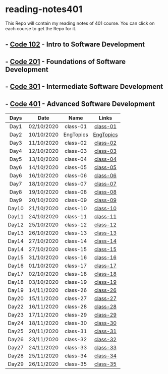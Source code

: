 # reading-notes401

This Repo will contain my reading notes of 401 course.
You can click on each course to get the Repo for it.

## - [Code 102](https://github.com/sayefdeen/reading-notes) - Intro to Software Development

## - [Code 201](https://github.com/sayefdeen/reading-notes201) - Foundations of Software Development

## - [Code 301](https://github.com/sayefdeen/reading-notes301) - Intermediate Software Development

## - [Code 401](https://sayefdeen.github.io/reading-notes401) - Advanced Software Development

| Days  |    Date    |   Name    |                                Links                                |
| :---: | :--------: | :-------: | :-----------------------------------------------------------------: |
| Day1  | 02/10/2020 | class-01  |  [class-01](https://sayefdeen.github.io/reading-notes401/class-01)  |
| Day2  | 10/10/2020 | EngTopics | [EngTopics](https://sayefdeen.github.io/reading-notes401/engtopics) |
| Day3  | 11/10/2020 | class-02  |  [class-02](https://sayefdeen.github.io/reading-notes401/class-02)  |
| Day4  | 12/10/2020 | class-03  |  [class-03](https://sayefdeen.github.io/reading-notes401/class-03)  |
| Day5  | 13/10/2020 | class-04  |  [class-04](https://sayefdeen.github.io/reading-notes401/class-04)  |
| Day6  | 14/10/2020 | class-05  |  [class-05](https://sayefdeen.github.io/reading-notes401/class-05)  |
| Day6  | 16/10/2020 | class-06  |  [class-06](https://sayefdeen.github.io/reading-notes401/class-06)  |
| Day7  | 18/10/2020 | class-07  |  [class-07](https://sayefdeen.github.io/reading-notes401/class-07)  |
| Day8  | 19/10/2020 | class-08  |  [class-08](https://sayefdeen.github.io/reading-notes401/class-08)  |
| Day9  | 20/10/2020 | class-09  |  [class-09](https://sayefdeen.github.io/reading-notes401/class-09)  |
| Day10 | 21/10/2020 | class-10  |  [class-10](https://sayefdeen.github.io/reading-notes401/class-10)  |
| Day11 | 24/10/2020 | class-11  |  [class-11](https://sayefdeen.github.io/reading-notes401/class-11)  |
| Day12 | 25/10/2020 | class-12  |  [class-12](https://sayefdeen.github.io/reading-notes401/class-12)  |
| Day13 | 26/10/2020 | class-13  |  [class-13](https://sayefdeen.github.io/reading-notes401/class-13)  |
| Day14 | 27/10/2020 | class-14  |  [class-14](https://sayefdeen.github.io/reading-notes401/class-14)  |
| Day14 | 27/10/2020 | class-15  |  [class-15](https://sayefdeen.github.io/reading-notes401/class-15)  |
| Day15 | 31/10/2020 | class-16  |  [class-16](https://sayefdeen.github.io/reading-notes401/class-16)  |
| Day16 | 01/10/2020 | class-17  |  [class-17](https://sayefdeen.github.io/reading-notes401/class-17)  |
| Day17 | 02/10/2020 | class-18  |  [class-18](https://sayefdeen.github.io/reading-notes401/class-18)  |
| Day18 | 03/10/2020 | class-19  |  [class-19](https://sayefdeen.github.io/reading-notes401/class-19)  |
| Day19 | 14/11/2020 | class-26  |  [class-26](https://sayefdeen.github.io/reading-notes401/class-26)  |
| Day20 | 15/11/2020 | class-27  |  [class-27](https://sayefdeen.github.io/reading-notes401/class-27)  |
| Day22 | 16/11/2020 | class-28  |  [class-28](https://sayefdeen.github.io/reading-notes401/class-28)  |
| Day23 | 17/11/2020 | class-29  |  [class-29](https://sayefdeen.github.io/reading-notes401/class-29)  |
| Day24 | 18/11/2020 | class-30  |  [class-30](https://sayefdeen.github.io/reading-notes401/class-30)  |
| Day25 | 20/11/2020 | class-31  |  [class-31](https://sayefdeen.github.io/reading-notes401/class-31)  |
| Day26 | 23/11/2020 | class-32  |  [class-32](https://sayefdeen.github.io/reading-notes401/class-32)  |
| Day27 | 24/11/2020 | class-33  |  [class-33](https://sayefdeen.github.io/reading-notes401/class-33)  |
| Day28 | 25/11/2020 | class-34  |  [class-34](https://sayefdeen.github.io/reading-notes401/class-34)  |
| Day29 | 26/11/2020 | class-35  |  [class-35](https://sayefdeen.github.io/reading-notes401/class-35)  |
